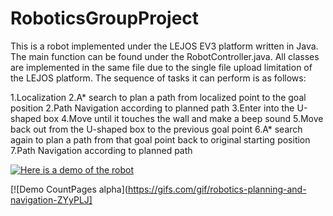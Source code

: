 # RoboticsGroupProject

This is a robot implemented under the LEJOS EV3 platform written in Java. The main function can be found under the RobotController.java. All classes are implemented in the same file due to the single file upload limitation of the LEJOS platform. The sequence of tasks it can perform is as follows:

1.Localization
2.A* search to plan a path from localized point to the goal position
2.Path Navigation according to planned path
3.Enter into the U-shaped box
4.Move until it touches the wall and make a beep sound
5.Move back out from the U-shaped box to the previous goal point
6.A* search again to plan a path from that goal point back to original starting position
7.Path Navigation according to planned path

<a href="https://www.youtube.com/watch?v=RvMfIgPz6fQ&feature=youtu.be" title="Link Title"><img src="{image-url}" alt="Here is a demo of the robot" /></a>

[![Demo CountPages alpha](https://gifs.com/gif/robotics-planning-and-navigation-ZYyPLJ]
